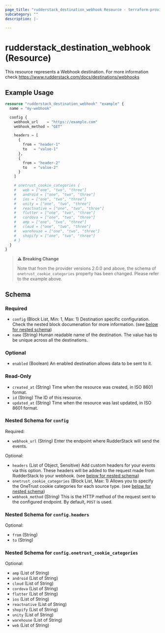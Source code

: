 ```yaml
---
page_title: "rudderstack_destination_webhook Resource - terraform-provider-rudderstack"
subcategory: ""
description: |-
  
---
```


# rudderstack_destination_webhook (Resource)

This resource represents a Webhook destination. For more information check 
https://www.rudderstack.com/docs/destinations/webhooks

## Example Usage

```terraform
resource "rudderstack_destination_webhook" "example" {
  name = "my-webhook"

  config {
    webhook_url    = "https://example.com"
    webhook_method = "GET"

    headers = [
      {
        from = "header-1"
        to   = "value-1"
      },
      {
        from = "header-2"
        to   = "value-2"
      }
    ]

    # onetrust_cookie_categories {
    #   web = ["one", "two", "three"]
    #   android = ["one", "two", "three"]
    #   ios = ["one", "two", "three"]
    #   unity = ["one", "two", "three"]
    #   reactnative = ["one", "two", "three"]
    #   flutter = ["one", "two", "three"]
    #   cordova = ["one", "two", "three"]
    #   amp = ["one", "two", "three"]
    #   cloud = ["one", "two", "three"]
    #   warehouse = ["one", "two", "three"]
    #   shopify = ["one", "two", "three"]
    # }
  }
}
```

> **:warning: Breaking Change**
> 
> Note that from the provider versions 2.0.0 and above, the schema of `onetrust_cookie_categories` property has been changed. Please refer to the example above.

<!-- schema generated by tfplugindocs -->
## Schema

### Required

- `config` (Block List, Min: 1, Max: 1) Destination specific configuration. Check the nested block documenation for more information. (see [below for nested schema](#nestedblock--config))
- `name` (String) Human readable name of the destination. The value has to be unique across all the destinations.

### Optional

- `enabled` (Boolean) An enabled destination allows data to be sent to it.

### Read-Only

- `created_at` (String) Time when the resource was created, in ISO 8601 format.
- `id` (String) The ID of this resource.
- `updated_at` (String) Time when the resource was last updated, in ISO 8601 format.

<a id="nestedblock--config"></a>
### Nested Schema for `config`

Required:

- `webhook_url` (String) Enter the endpoint where RudderStack will send the events.

Optional:

- `headers` (List of Object, Sensitive) Add custom headers for your events via this option. These headers will be added to the request made from RudderStack to your webhook. (see [below for nested schema](#nestedatt--config--headers))
- `onetrust_cookie_categories` (Block List, Max: 1) Allows you to specify the OneTrust cookie categories for each source type. (see [below for nested schema](#nestedblock--config--onetrust_cookie_categories))
- `webhook_method` (String) This is the HTTP method of the request sent to the configured endpoint. By default, `POST` is used.

<a id="nestedatt--config--headers"></a>
### Nested Schema for `config.headers`

Optional:

- `from` (String)
- `to` (String)


<a id="nestedblock--config--onetrust_cookie_categories"></a>
### Nested Schema for `config.onetrust_cookie_categories`

Optional:

- `amp` (List of String)
- `android` (List of String)
- `cloud` (List of String)
- `cordova` (List of String)
- `flutter` (List of String)
- `ios` (List of String)
- `reactnative` (List of String)
- `shopify` (List of String)
- `unity` (List of String)
- `warehouse` (List of String)
- `web` (List of String)
